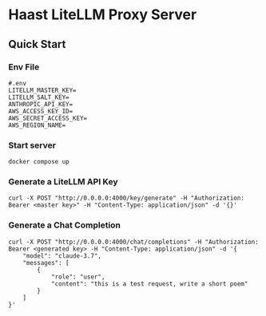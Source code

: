 # Haast LiteLLM Proxy Server
## Quick Start
### Env File
```
#.env
LITELLM_MASTER_KEY=
LITELLM_SALT_KEY=
ANTHROPIC_API_KEY=
AWS_ACCESS_KEY_ID=
AWS_SECRET_ACCESS_KEY=
AWS_REGION_NAME=
```
### Start server
`docker compose up`

### Generate a LiteLLM API Key
```
curl -X POST "http://0.0.0.0:4000/key/generate" -H "Authorization: Bearer <master key>" -H "Content-Type: application/json" -d '{}'
```

### Generate a Chat Completion
```
curl -X POST "http://0.0.0.0:4000/chat/completions" -H "Authorization: Bearer <generated key> -H "Content-Type: application/json" -d '{
    "model": "claude-3.7",
    "messages": [
        {
            "role": "user",
            "content": "this is a test request, write a short poem"
        }
    ]
}'
```
